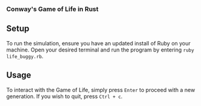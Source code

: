 ### Conway's Game of Life in Rust
## Setup
To run the simulation, ensure you have an updated install of Ruby on your machine. Open your desired terminal and run the program by entering `ruby life_buggy.rb`.

## Usage
To interact with the Game of Life, simply press `Enter` to proceed with a new generation. If you wish to quit, press `Ctrl + c`.